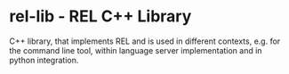 # rel-lib - REL C++ Library 

C++ library, that implements REL and is used in different contexts, e.g. for the command line tool, within language server implementation and in python integration.